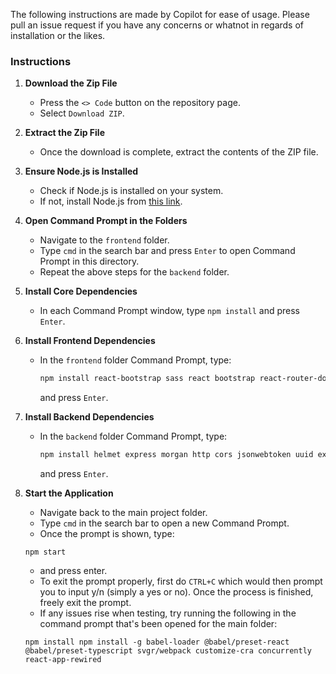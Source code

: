
The following instructions are made by Copilot for ease of usage. Please pull an issue request if you have any concerns or whatnot in regards of installation or the likes.
### Instructions

1. **Download the Zip File**
   - Press the `<> Code` button on the repository page.
   - Select `Download ZIP`.

2. **Extract the Zip File**
   - Once the download is complete, extract the contents of the ZIP file.

3. **Ensure Node.js is Installed**
   - Check if Node.js is installed on your system.
   - If not, install Node.js from [this link](https://nodejs.org/).

4. **Open Command Prompt in the Folders**
   - Navigate to the `frontend` folder.
   - Type `cmd` in the search bar and press `Enter` to open Command Prompt in this directory.
   - Repeat the above steps for the `backend` folder.

5. **Install Core Dependencies**
   - In each Command Prompt window, type `npm install` and press `Enter`.

6. **Install Frontend Dependencies**
   - In the `frontend` folder Command Prompt, type:
     ```bash
     npm install react-bootstrap sass react bootstrap react-router-dom react-scroll-parallax @fortawesome/react-fontawesome @fortawesome/free-brands-svg-icons @fortawesome/free-regular-svg-icons
     ```
     and press `Enter`.

7. **Install Backend Dependencies**
   - In the `backend` folder Command Prompt, type:
     ```bash
     npm install helmet express morgan http cors jsonwebtoken uuid express-jwt body-parser
     ```
     and press `Enter`.

8. **Start the Application**
   - Navigate back to the main project folder.
   - Type `cmd` in the search bar to open a new Command Prompt.
   - Once the prompt is shown, type:
   ```
   npm start
   ```
   - and press enter.
   - To exit the prompt properly, first do `CTRL+C` which would then prompt you to input y/n (simply a yes or no). Once the process is finished, freely exit the prompt.
   - If any issues rise when testing, try running the following in the command prompt that's been opened for the main folder:
   ```
   npm install npm install -g babel-loader @babel/preset-react @babel/preset-typescript svgr/webpack customize-cra concurrently react-app-rewired
   ```

